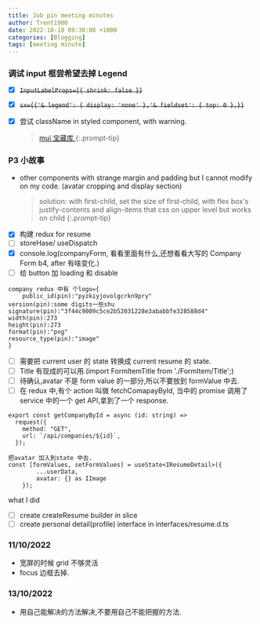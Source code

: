 ```yaml
---
title: Job pin meeting minutes
author: Trent1900
date: 2022-10-10 09:30:00 +1000
categories: [Blogging]
tags: [meeting minute]
---
```


### 调试 input 框尝希望去掉 Legend

- [x] ~~`InputLabelProps={{ shrink: false }}`~~
- [x] ~~`sx={{'& legend': { display: 'none' },'& fieldset': { top: 0 },}}`~~
- [x] 尝试 className in styled component, with warning.

  > [mui 宝藏库 ](https://v4.mui.com/components/text-fields/#components)<!-- prettier-ignore -->
{:.prompt-tip}

### P3 小故事

- other components with strange margin and padding but I cannot modify on my code. (avatar cropping and display section)

  > solution: with first-child, set the size of first-child, with flex box's justify-contents and align-items that css on upper level but works on child<!-- prettier-ignore -->
{:.prompt-tip}

- [x] 构建 redux for resume
- [ ] storeHase/ useDispatch
- [x] console.log(companyForm, 看看里面有什么,还想看看大写的 Company Form b4, after 有啥变化.)
- [ ] 给 button 加 loading 和 disable

```
company redux 中有 个logo={
    public_id(pin):"pyzkiyjovolgcrkn9pry"
version(pin):some digits一些shu
signature(pin):"3f44c9009c5ce2b52031228e3ababbfe328588d4"
width(pin):273
height(pin):273
format(pin):"png"
resource_type(pin):"image"
}

```

- [ ] 需要把 current user 的 state 转换成 current resume 的 state.
- [ ] Title 有现成的可以用.(import FormItemTitle from './FormItem/Title';)
- [ ] 待确认,avatar 不是 form value 的一部分,所以不要放到 formValue 中去.
- [ ] 在 redux 中,有个 action 叫做 fetchComapayById, 当中的 promise 调用了 service 中的一个 get API,拿到了一个 response.

```tsx
export const getCompanyById = async (id: string) =>
  request({
    method: "GET",
    url: `/api/companies/${id}`,
  });
```

```tsx
把avatar 加入到state 中去.
const [formValues, setFormValues] = useState<IResumeDetail>({
		...userData,
		avatar: {} as IImage
	});
```

what I did

- [ ] create createResume builder in slice
- [ ] create personal detail(profile) interface in interfaces/resume.d.ts

### 11/10/2022

- 宽屏的时候 grid 不够灵活
- focus 边框去掉.

### 13/10/2022

- 用自己能解决的方法解决,不要用自己不能把握的方法.
